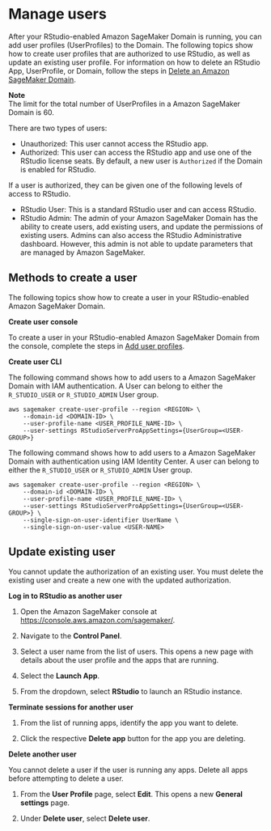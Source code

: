 # Manage users<a name="rstudio-create-user"></a>

After your RStudio\-enabled Amazon SageMaker Domain is running, you can add user profiles \(UserProfiles\) to the Domain\. The following topics show how to create user profiles that are authorized to use RStudio, as well as update an existing user profile\. For information on how to delete an RStudio App, UserProfile, or Domain, follow the steps in [Delete an Amazon SageMaker Domain](https://docs.aws.amazon.com/sagemaker/latest/dg/gs-studio-delete-domain.html)\. 

**Note**  
The limit for the total number of UserProfiles in a Amazon SageMaker Domain is 60\.

 There are two types of users: 
+ Unauthorized: This user cannot access the RStudio app\. 
+ Authorized: This user can access the RStudio app and use one of the RStudio license seats\. By default, a new user is `Authorized` if the Domain is enabled for RStudio\.

If a user is authorized, they can be given one of the following levels of access to RStudio\. 
+  RStudio User: This is a standard RStudio user and can access RStudio\. 
+  RStudio Admin: The admin of your Amazon SageMaker Domain has the ability to create users, add existing users, and update the permissions of existing users\. Admins can also access the RStudio Administrative dashboard\. However, this admin is not able to update parameters that are managed by Amazon SageMaker\.

## Methods to create a user<a name="rstudio-create-user-methods"></a>

The following topics show how to create a user in your RStudio\-enabled Amazon SageMaker Domain\.

 **Create user console** 

To create a user in your RStudio\-enabled Amazon SageMaker Domain from the console, complete the steps in [Add user profiles](domain-user-profile-add-remove.md#domain-user-profile-add)\.

 **Create user CLI** 

 The following command shows how to add users to a Amazon SageMaker Domain with IAM authentication\. A User can belong to either the `R_STUDIO_USER` or `R_STUDIO_ADMIN` User group\. 

```
aws sagemaker create-user-profile --region <REGION> \
    --domain-id <DOMAIN-ID> \
    --user-profile-name <USER_PROFILE_NAME-ID> \
    --user-settings RStudioServerProAppSettings={UserGroup=<USER-GROUP>}
```

The following command shows how to add users to a Amazon SageMaker Domain with authentication using IAM Identity Center\. A user can belong to either the `R_STUDIO_USER` or `R_STUDIO_ADMIN` User group\. 

```
aws sagemaker create-user-profile --region <REGION> \
    --domain-id <DOMAIN-ID> \
    --user-profile-name <USER_PROFILE_NAME-ID> \
    --user-settings RStudioServerProAppSettings={UserGroup=<USER-GROUP>} \
    --single-sign-on-user-identifier UserName \
    --single-sign-on-user-value <USER-NAME>
```

## Update existing user<a name="rstudio-create-user-update"></a>

You cannot update the authorization of an existing user\. You must delete the existing user and create a new one with the updated authorization\.

 **Log in to RStudio as another user** 

1. Open the Amazon SageMaker console at [https://console\.aws\.amazon\.com/sagemaker/](https://console.aws.amazon.com/sagemaker/)\.

1.  Navigate to the **Control Panel**\.

1.  Select a user name from the list of users\. This opens a new page with details about the user profile and the apps that are running\. 

1.  Select the **Launch App**\. 

1.  From the dropdown, select **RStudio** to launch an RStudio instance\. 

 **Terminate sessions for another user** 

1.  From the list of running apps, identify the app you want to delete\. 

1.  Click the respective **Delete app** button for the app you are deleting\. 

 **Delete another user** 

 You cannot delete a user if the user is running any apps\. Delete all apps before attempting to delete a user\. 

1.  From the **User Profile** page, select **Edit**\. This opens a new **General settings** page\. 

1.  Under **Delete user**, select **Delete user**\. 